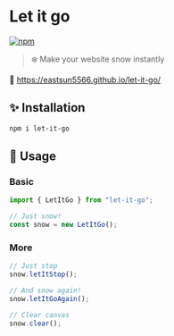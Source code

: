 # Let it go

[![npm](https://img.shields.io/npm/v/let-it-go.svg)](https://www.npmjs.com/package/let-it-go)

> ❄️ Make your website snow instantly

🔗 <https://eastsun5566.github.io/let-it-go/>

## ✨ Installation

```sh
npm i let-it-go
```

## 🚀 Usage

### Basic

```js
import { LetItGo } from "let-it-go";

// Just snow!
const snow = new LetItGo();
```

### More

```js
// Just stop
snow.letItStop();

// And snow again!
snow.letItGoAgain();

// Clear canvas
snow.clear();
```
